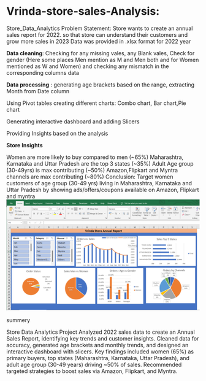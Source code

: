 # Vrinda-store-sales-Analysis:
Store_Data_Analytics
Problem Statement: Store wants to create an annual sales report for 2022. so that store can understand their customers and grow more sales in 2023 Data was provided in .xlsx format for 2022 year

**Data cleaning**: Checking for any missing vales, any Blank vales, Check for gender (Here some places Men mention as M and Men both and for Women mentioned as W and Women) and checking any mismatch in the corresponding columns data

**Data processing** : generating age brackets based on the range, extracting Month from Date column

Using Pivot tables creating different charts: Combo chart, Bar chart,Pie chart

Generating interactive dashboard and adding Slicers

Providing Insights based on the analysis

**Store Insights**

Women are more likely to buy compared to men (~65%)
Maharashtra, Karnataka and Uttar Pradesh are the top 3 states (~35%)
Adult Age group (30-49yrs) is max contributing (~50%)
Amazon,Flipkart and Myntra channels are max contributing (~80%) Conclusion: Target women customers of age group (30-49 yrs) living in Maharashtra, Karnataka and Uttar Pradesh by showing ads/offers/coupons available on Amazon, Flipkart and myntra
![Alt Text](https://github.com/AFZALSUNSHINE/Vrinda-store-sales-Analysis/blob/main/excel%20-Screenshot%202024-11-29%20224251.png  "Optional Title") 

summery

Store Data Analytics Project
Analyzed 2022 sales data to create an Annual Sales Report, identifying key trends and customer insights. Cleaned data for accuracy, generated age brackets and monthly trends, and designed an interactive dashboard with slicers. Key findings included women (65%) as primary buyers, top states (Maharashtra, Karnataka, Uttar Pradesh), and adult age group (30-49 years) driving ~50% of sales. Recommended targeted strategies to boost sales via Amazon, Flipkart, and Myntra.
